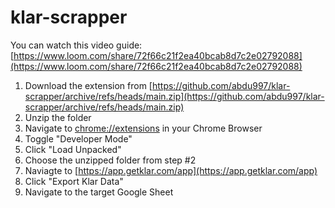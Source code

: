 # klar-scrapper

You can watch this video guide: [https://www.loom.com/share/72f66c21f2ea40bcab8d7c2e02792088](https://www.loom.com/share/72f66c21f2ea40bcab8d7c2e02792088)

1. Download the extension from [https://github.com/abdu997/klar-scrapper/archive/refs/heads/main.zip](https://github.com/abdu997/klar-scrapper/archive/refs/heads/main.zip)
2. Unzip the folder
3. Navigate to [chrome://extensions](chrome://extensions) in your Chrome Browser
4. Toggle "Developer Mode"
5. Click "Load Unpacked"
6. Choose the unzipped folder from step #2
7. Naviagte to [https://app.getklar.com/app](https://app.getklar.com/app)
8. Click "Export Klar Data"
9. Navigate to the target Google Sheet

